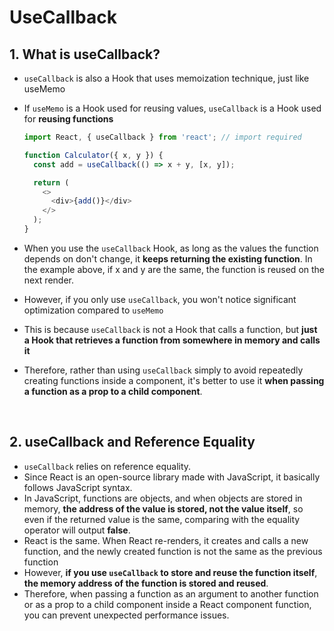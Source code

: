 # UseCallback

## 1. What is useCallback?

- `useCallback` is also a Hook that uses memoization technique, just like useMemo
- If `useMemo` is a Hook used for reusing values, `useCallback` is a Hook used for **reusing functions**

  ```javascript
  import React, { useCallback } from 'react'; // import required

  function Calculator({ x, y }) {
    const add = useCallback(() => x + y, [x, y]);

    return (
      <>
        <div>{add()}</div>
      </>
    );
  }
  ```

- When you use the `useCallback` Hook, as long as the values the function depends on don't change, it **keeps returning the existing function**. In the example above, if x and y are the same, the function is reused on the next render.
- However, if you only use `useCallback`, you won't notice significant optimization compared to `useMemo`
- This is because `useCallback` is not a Hook that calls a function, but **just a Hook that retrieves a function from somewhere in memory and calls it**
- Therefore, rather than using `useCallback` simply to avoid repeatedly creating functions inside a component, it's better to use it **when passing a function as a prop to a child component**.

<br/>

## 2. useCallback and Reference Equality

- `useCallback` relies on reference equality.
- Since React is an open-source library made with JavaScript, it basically follows JavaScript syntax.
- In JavaScript, functions are objects, and when objects are stored in memory, **the address of the value is stored, not the value itself**, so even if the returned value is the same, comparing with the equality operator will output **false**.
- React is the same. When React re-renders, it creates and calls a new function, and the newly created function is not the same as the previous function
- However, **if you use `useCallback` to store and reuse the function itself**, **the memory address of the function is stored and reused**.
- Therefore, when passing a function as an argument to another function or as a prop to a child component inside a React component function, you can prevent unexpected performance issues.
